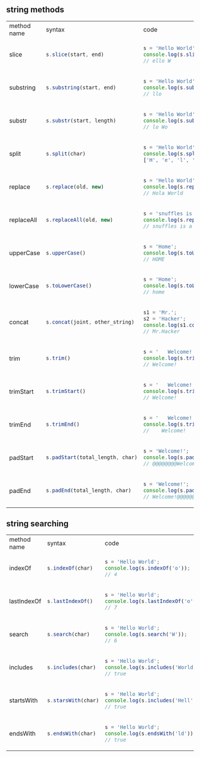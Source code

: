 ## string methods
<table>
<tr>
<td>method name</td>
<td>syntax</td>
<td>code</td>
</tr>
<tr>
<td>slice</td>
<td>

```js
s.slice(start, end)
```
</td>
<td>

```js
s = 'Hello World';
console.log(s.slice(1, 7));
// ello W
```
</td>

</tr>
<tr>
<td>substring</td>
<td>

```js
s.substring(start, end)
```
</td>
<td>

```js
s = 'Hello World';
console.log(s.substring(2, 5));
// llo
```
</td>

</tr>
<tr>
<td>substr</td>
<td>

```js
s.substr(start, length)
```
</td>
<td>

```js
s = 'Hello World';
console.log(s.substr(3, 5));
// lo Wo
```
</td>

</tr>
<tr>
<td>split</td>
<td>

```js
s.split(char)
```
</td>
<td>

```js
s = 'Hello World';
console.log(s.split(''));
['H', 'e', 'l', 'l', 'o', ' ', 'W', 'o', 'r', 'l', 'd']
```
</td>

</tr>
<tr>
<td>replace</td>
<td>

```js
s.replace(old, new)
```
</td>
<td>

```js
s = 'Hello World';
console.log(s.replace('Hello', 'Hola'))
// Hola World
```
</td>

</tr>
<tr>
<td>replaceAll</td>
<td>

```js
s.replaceAll(old, new)
```
</td>
<td>

```js
s = 'snuffles is a good boy. he is good at many things';
console.log(s.replaceAll('good', 'bad'))
// snuffles is a bad boy, he is bad at many things
```
</td>

</tr>
<tr>
<td>upperCase</td>
<td>

```js
s.upperCase()
```
</td>
<td>

```js
s = 'Home';
console.log(s.toUpperCase());
// HOME
```
</td>

</tr>
<tr>
<td>lowerCase</td>
<td>

```js
s.toLowerCase()
```
</td>
<td>

```js
s = 'Home';
console.log(s.toLowerCase());
// home
```
</td>

</tr>
<tr>
<td>concat</td>
<td>

```js
s.concat(joint, other_string)
```
</td>
<td>

```js
s1 = 'Mr.';
s2 = 'Hacker';
console.log(s1.concat(s2));
// Mr.Hacker
```
</td>

</tr>
<tr>
<td>trim</td>
<td>

```js
s.trim()
```
</td>
<td>

```js
s = '   Welcome!  ';
console.log(s.trim());
// Welcome!
```
</td>

</tr>
<tr>
<td>trimStart</td>
<td>

```js
s.trimStart()
```
</td>
<td>

```js
s = '   Welcome!  ';
console.log(s.trimStart());
// Welcome!   
```
</td>

</tr>
<tr>
<td>trimEnd</td>
<td>

```js
s.trimEnd()
```
</td>
<td>

```js
s = '   Welcome!  ';
console.log(s.trimEnd());
//    Welcome!
```
</td>

</tr>
<tr>
<td>padStart</td>
<td>

```js
s.padStart(total_length, char)
```
</td>
<td>

```js
s = 'Welcome!';
console.log(s.padStart(15, '@'));
// @@@@@@@@Welcome!
```
</td>

</tr>
<tr>
<td>padEnd</td>
<td>

```js
s.padEnd(total_length, char)
```
</td>
<td>

```js
s = 'Welcome!';
console.log(s.padEnd(15, '@'));
// Welcome!@@@@@@@@
```
</td>

</tr>
</table>

## string searching
<table>
<tr>
<td>method name</td>
<td>syntax</td>
<td>code</td>
</tr>
<tr>
<td>indexOf</td>
<td>

```js
s.indexOf(char)
```
</td>
<td>

```js
s = 'Hello World';
console.log(s.indexOf('o'));
// 4
```
</td>
</tr>
<tr>
<td>lastIndexOf</td>
<td>

```js
s.lastIndexOf()
```
</td>
<td>

```js
s = 'Hello World';
console.log(s.lastIndexOf('o'));
// 7
```
</td>
</tr>

<tr>
<td>search</td>
<td>

```js
s.search(char)
```
</td>
<td>

```js
s = 'Hello World';
console.log(s.search('W'));
// 6
```
</td>
</tr>

<tr>
<td>includes</td>
<td>

```js
s.includes(char)
```
</td>
<td>

```js
s = 'Hello World';
console.log(s.includes('World'));
// true
```
</td>
</tr>

<tr>
<td>startsWith</td>
<td>

```js
s.starsWith(char)
```
</td>
<td>

```js
s = 'Hello World';
console.log(s.includes('Hell'));
// true
```
</td>
</tr>

<tr>
<td>endsWith</td>
<td>

```js
s.endsWith(char)
```
</td>
<td>

```js
s = 'Hello World';
console.log(s.endsWith('ld'));
// true
```
</td>
</tr>
</table>
